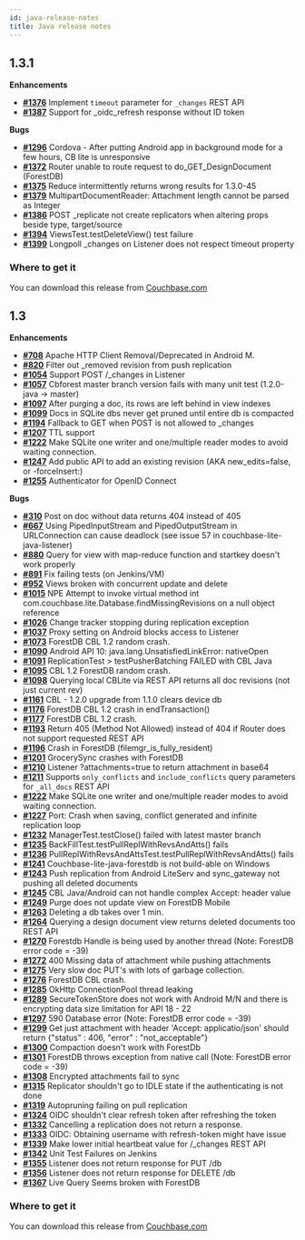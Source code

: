 ```yaml
---
id: java-release-notes
title: Java release notes
---
```


## 1.3.1

**Enhancements**

- [**#1376**](https://github.com/couchbase/couchbase-lite-java-core/issues/1376) Implement `timeout` parameter for `_changes` REST API
- [**#1387**](https://github.com/couchbase/couchbase-lite-java-core/issues/1387) Support for _oidc_refresh response without ID token

**Bugs**

- [**#1296**](https://github.com/couchbase/couchbase-lite-java-core/issues/1296) Cordova - After putting Android app in background mode for a few hours, CB lite is unresponsive
- [**#1372**](https://github.com/couchbase/couchbase-lite-java-core/issues/1372) Router unable to route request to do_GET_DesignDocument (ForestDB)
- [**#1375**](https://github.com/couchbase/couchbase-lite-java-core/issues/1375) Reduce intermittently returns wrong results for 1.3.0-45
- [**#1379**](https://github.com/couchbase/couchbase-lite-java-core/issues/1379) MultipartDocumentReader: Attachment length cannot be parsed as Integer
- [**#1386**](https://github.com/couchbase/couchbase-lite-java-core/issues/1386) POST _replicate not create replicators when altering props beside type, target/source
- [**#1394**](https://github.com/couchbase/couchbase-lite-java-core/issues/1394) ViewsTest.testDeleteView() test failure
- [**#1399**](https://github.com/couchbase/couchbase-lite-java-core/issues/1399) Longpoll _changes on Listener does not respect timeout property

### Where to get it

You can download this release from [Couchbase.com](http://www.couchbase.com/nosql-databases/downloads#Couchbase_Mobile)

## 1.3

**Enhancements**

- [**#708**](https://github.com/couchbase/couchbase-lite-java-core/issues/708) Apache HTTP Client Removal/Deprecated in Android M.
- [**#820**](https://github.com/couchbase/couchbase-lite-java-core/issues/820) Filter out _removed revision from push replication
- [**#1054**](https://github.com/couchbase/couchbase-lite-java-core/issues/1054) Support POST /_changes in Listener
- [**#1057**](https://github.com/couchbase/couchbase-lite-java-core/issues/1057) Cbforest master branch version fails with many unit test (1.2.0-java -> master)
- [**#1097**](https://github.com/couchbase/couchbase-lite-java-core/issues/1097) After purging a doc, its rows are left behind in view indexes
- [**#1099**](https://github.com/couchbase/couchbase-lite-java-core/issues/1099) Docs in SQLite dbs never get pruned until entire db is compacted
- [**#1194**](https://github.com/couchbase/couchbase-lite-java-core/issues/1194) Fallback to GET when POST is not allowed to _changes
- [**#1207**](https://github.com/couchbase/couchbase-lite-java-core/issues/1207) TTL support
- [**#1222**](https://github.com/couchbase/couchbase-lite-java-core/issues/1222) Make SQLite one writer and one/multiple reader modes to avoid waiting connection.
- [**#1247**](https://github.com/couchbase/couchbase-lite-java-core/issues/1247) Add public API to add an existing revision (AKA new_edits=false, or -forceInsert:)
- [**#1255**](https://github.com/couchbase/couchbase-lite-java-core/issues/1255) Authenticator for OpenID Connect

**Bugs**

- [**#310**](https://github.com/couchbase/couchbase-lite-java-core/issues/310) Post on doc without data returns 404 instead of 405
- [**#667**](https://github.com/couchbase/couchbase-lite-java-core/issues/667) Using PipedInputStream and PipedOutputStream in URLConnection can cause deadlock (see issue 57 in couchbase-lite-java-listener)
- [**#880**](https://github.com/couchbase/couchbase-lite-java-core/issues/880) Query for view with map-reduce function and startkey doesn't work properly
- [**#891**](https://github.com/couchbase/couchbase-lite-java-core/issues/891) Fix failing tests (on Jenkins/VM)
- [**#952**](https://github.com/couchbase/couchbase-lite-java-core/issues/952) Views broken with concurrent update and delete
- [**#1015**](https://github.com/couchbase/couchbase-lite-java-core/issues/1015) NPE Attempt to invoke virtual method int com.couchbase.lite.Database.findMissingRevisions on a null object reference
- [**#1026**](https://github.com/couchbase/couchbase-lite-java-core/issues/1026) Change tracker stopping during replication exception
- [**#1037**](https://github.com/couchbase/couchbase-lite-java-core/issues/1037) Proxy setting on Android blocks access to Listener
- [**#1073**](https://github.com/couchbase/couchbase-lite-java-core/issues/1073) ForestDB CBL 1.2 random crash.
- [**#1090**](https://github.com/couchbase/couchbase-lite-java-core/issues/1090) Android API 10: java.lang.UnsatisfiedLinkError: nativeOpen
- [**#1091**](https://github.com/couchbase/couchbase-lite-java-core/issues/1091) ReplicationTest > testPusherBatching FAILED with CBL Java
- [**#1095**](https://github.com/couchbase/couchbase-lite-java-core/issues/1095) CBL 1.2 ForestDB random crash.
- [**#1098**](https://github.com/couchbase/couchbase-lite-java-core/issues/1098) Querying local CBLite via REST API returns all doc revisions (not just current rev)
- [**#1161**](https://github.com/couchbase/couchbase-lite-java-core/issues/1161) CBL - 1.2.0 upgrade from 1.1.0 clears device db
- [**#1176**](https://github.com/couchbase/couchbase-lite-java-core/issues/1176) ForestDB CBL 1.2  crash in endTransaction()
- [**#1177**](https://github.com/couchbase/couchbase-lite-java-core/issues/1177) ForestDB CBL 1.2 crash.
- [**#1193**](https://github.com/couchbase/couchbase-lite-java-core/issues/1193) Return 405 (Method Not Allowed) instead of 404 if Router does not support requested REST API
- [**#1196**](https://github.com/couchbase/couchbase-lite-java-core/issues/1196) Crash in ForestDB (filemgr_is_fully_resident)
- [**#1201**](https://github.com/couchbase/couchbase-lite-java-core/issues/1201) GrocerySync crashes with ForestDB
- [**#1210**](https://github.com/couchbase/couchbase-lite-java-core/issues/1210) Listener ?attachments=true to return attachment in base64
- [**#1211**](https://github.com/couchbase/couchbase-lite-java-core/issues/1211) Supports `only_conflicts` and `include_conflicts` query parameters for `_all_docs` REST API
- [**#1222**](https://github.com/couchbase/couchbase-lite-java-core/issues/1222) Make SQLite one writer and one/multiple reader modes to avoid waiting connection.
- [**#1227**](https://github.com/couchbase/couchbase-lite-java-core/issues/1227) Port: Crash when saving, conflict generated and infinite replication loop
- [**#1232**](https://github.com/couchbase/couchbase-lite-java-core/issues/1232) ManagerTest.testClose() failed with latest master branch
- [**#1235**](https://github.com/couchbase/couchbase-lite-java-core/issues/1235) BackFillTest.testPullReplWithRevsAndAtts() fails
- [**#1236**](https://github.com/couchbase/couchbase-lite-java-core/issues/1236) PullReplWithRevsAndAttsTest.testPullReplWithRevsAndAtts() fails
- [**#1241**](https://github.com/couchbase/couchbase-lite-java-core/issues/1241) Couchbase-lite-java-forestdb is not build-able on Windows
- [**#1243**](https://github.com/couchbase/couchbase-lite-java-core/issues/1243) Push replication from Android LiteServ and sync_gateway not pushing all deleted documents
- [**#1245**](https://github.com/couchbase/couchbase-lite-java-core/issues/1245) CBL Java/Android can not handle complex Accept: header value
- [**#1249**](https://github.com/couchbase/couchbase-lite-java-core/issues/1249) Purge does not update view on ForestDB Mobile
- [**#1263**](https://github.com/couchbase/couchbase-lite-java-core/issues/1263) Deleting a db takes over 1 min.
- [**#1264**](https://github.com/couchbase/couchbase-lite-java-core/issues/1264) Querying a design document view returns deleted documents too REST API
- [**#1270**](https://github.com/couchbase/couchbase-lite-java-core/issues/1270) Forestdb Handle is being used by another thread (Note: ForestDB error code = -39)
- [**#1272**](https://github.com/couchbase/couchbase-lite-java-core/issues/1272) 400 Missing data of attachment while pushing attachments
- [**#1275**](https://github.com/couchbase/couchbase-lite-java-core/issues/1275) Very slow doc PUT's with lots of garbage collection.
- [**#1276**](https://github.com/couchbase/couchbase-lite-java-core/issues/1276) ForestDB CBL crash.
- [**#1285**](https://github.com/couchbase/couchbase-lite-java-core/issues/1285) OkHttp ConnectionPool thread leaking
- [**#1289**](https://github.com/couchbase/couchbase-lite-java-core/issues/1289) SecureTokenStore does not work with  Android M/N and there is encrypting data size limitation for API 18 - 22
- [**#1297**](https://github.com/couchbase/couchbase-lite-java-core/issues/1297) 590 Database error (Note: ForestDB error code = -39)
- [**#1299**](https://github.com/couchbase/couchbase-lite-java-core/issues/1299) Get just attachment with header 'Accept: applicatio/json'  should return {"status" : 406, "error" : "not_acceptable"}
- [**#1300**](https://github.com/couchbase/couchbase-lite-java-core/issues/1300) Compaction doesn't work with ForestDb
- [**#1301**](https://github.com/couchbase/couchbase-lite-java-core/issues/1301) ForestDB throws exception from native call (Note: ForestDB error code = -39)
- [**#1308**](https://github.com/couchbase/couchbase-lite-java-core/issues/1308) Encrypted attachments fail to sync
- [**#1315**](https://github.com/couchbase/couchbase-lite-java-core/issues/1315) Replicator shouldn't go to IDLE state if the authenticating is not done
- [**#1319**](https://github.com/couchbase/couchbase-lite-java-core/issues/1319) Autopruning failing on pull replication
- [**#1324**](https://github.com/couchbase/couchbase-lite-java-core/issues/1324) OIDC shouldn't clear refresh token after refreshing the token
- [**#1332**](https://github.com/couchbase/couchbase-lite-java-core/issues/1332) Cancelling a replication does not return a response.
- [**#1333**](https://github.com/couchbase/couchbase-lite-java-core/issues/1333) OIDC: Obtaining username with refresh-token might have issue
- [**#1339**](https://github.com/couchbase/couchbase-lite-java-core/issues/1339) Make lower initial heartbeat value for /_changes REST API
- [**#1342**](https://github.com/couchbase/couchbase-lite-java-core/issues/1342) Unit Test Failures on Jenkins
- [**#1355**](https://github.com/couchbase/couchbase-lite-java-core/issues/1355) Listener does not return response for PUT /db
- [**#1356**](https://github.com/couchbase/couchbase-lite-java-core/issues/1356) Listener does not return response for DELETE /db
- [**#1367**](https://github.com/couchbase/couchbase-lite-java-core/issues/1367) Live Query Seems broken with ForestDB

### Where to get it

You can download this release from [Couchbase.com](http://www.couchbase.com/nosql-databases/downloads#Couchbase_Mobile)
